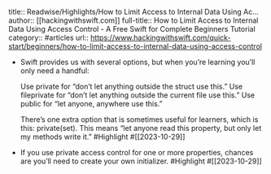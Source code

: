 title:: Readwise/Highlights/How to Limit Access to Internal Data Using Ac...
author:: [[hackingwithswift.com]]
full-title:: How to Limit Access to Internal Data Using Access Control - A Free Swift for Complete Beginners Tutorial
category:: #articles
url:: https://www.hackingwithswift.com/quick-start/beginners/how-to-limit-access-to-internal-data-using-access-control

- Swift provides us with several options, but when you’re learning you’ll only need a handful: 
  
  Use private for “don’t let anything outside the struct use this.”
  Use fileprivate for “don’t let anything outside the current file use this.”
  Use public for “let anyone, anywhere use this.”
  
  There’s one extra option that is sometimes useful for learners, which is this: private(set). This means “let anyone read this property, but only let my methods write it.” #Highlight #[[2023-10-29]]
- If you use private access control for one or more properties, chances are you’ll need to create your own initializer. #Highlight #[[2023-10-29]]